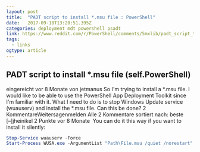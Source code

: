 ```yaml
---
layout: post 
title:  "PADT script to install *.msu file : PowerShell" 
date:   2017-09-18T13:20:51.395Z 
categories: deployment mdt powershell psadt 
link: https://www.reddit.com/r/PowerShell/comments/5mxlib/padt_script_to_install_msu_file/ 
tags:
  - links
ogtype: article 
---
```


## PADT script to install *.msu file (self.PowerShell)
eingereicht vor 8 Monate von jetmanus
So I'm trying to install a *.msu file. I would like to be able to use the PowerShell App Deployment Toolkit since I'm familiar with it. What I need to do is to stop Windows Update service (wuauserv) and install the *.msu file. Can this be done?
2 KommentareWeitersagenmelden
Alle 2 Kommentare
sortiert nach: beste
[–]jheinikel 2 Punkte vor 8 Monate 
You can do it this way if you want to install it silently:
````powershell 
Stop-Service wuauserv -Force
Start-Process WUSA.exe -ArgumentList "Path\File.msu /quiet /norestart" -Wait
````